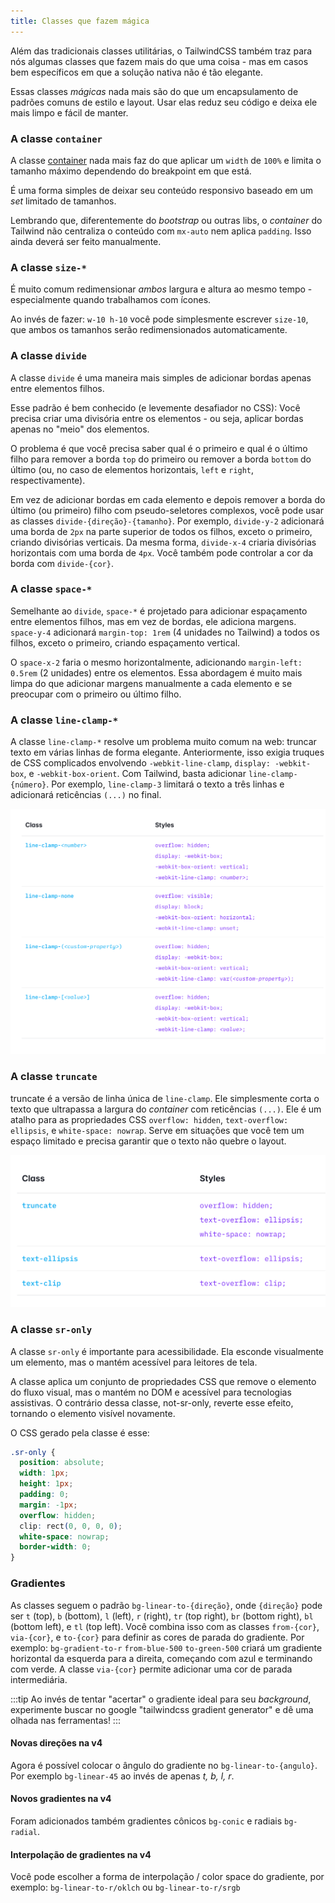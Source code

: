 ```yaml
---
title: Classes que fazem mágica
---
```


Além das tradicionais classes utilitárias, o TailwindCSS também traz para nós algumas classes que fazem mais do que uma coisa - mas em casos bem específicos em que a solução nativa não é tão elegante.

Essas classes *mágicas* nada mais são do que um encapsulamento de padrões comuns de estilo e layout. Usar elas reduz seu código e deixa ele mais limpo e fácil de manter.

### A classe `container`

A classe [container](https://tailwindcss.com/docs/max-width#using-breakpoints-container) nada mais faz do que aplicar um `width` de `100%` e limita o tamanho máximo dependendo do breakpoint em que está.

É uma forma simples de deixar seu conteúdo responsivo baseado em um *set* limitado de tamanhos.

Lembrando que, diferentemente do *bootstrap* ou outras libs, o *container* do Tailwind não centraliza o conteúdo com `mx-auto` nem aplica `padding`. Isso ainda deverá ser feito manualmente.

### A classe `size-*`

É muito comum redimensionar *ambos* largura e altura ao mesmo tempo - especialmente quando trabalhamos com ícones.

Ao invés de fazer: `w-10 h-10` você pode simplesmente escrever `size-10`, que ambos os tamanhos serão redimensionados automaticamente.

### A classe `divide`

A classe `divide` é uma maneira mais simples de adicionar bordas apenas entre elementos filhos.

Esse padrão é bem conhecido (e levemente desafiador no CSS): Você precisa criar uma divisória entre os elementos - ou seja, aplicar bordas apenas no "meio" dos elementos.

O problema é que você precisa saber qual é o primeiro e qual é o último filho para remover a borda `top` do primeiro ou remover a borda `bottom` do último (ou, no caso de elementos horizontais, `left` e `right`, respectivamente).

Em vez de adicionar bordas em cada elemento e depois remover a borda do último (ou primeiro) filho com pseudo-seletores complexos, você pode usar as classes `divide-{direção}-{tamanho}`. Por exemplo, `divide-y-2` adicionará uma borda de `2px` na parte superior de todos os filhos, exceto o primeiro, criando divisórias verticais. Da mesma forma, `divide-x-4` criaria divisórias horizontais com uma borda de `4px`. Você também pode controlar a cor da borda com `divide-{cor}`.

### A classe `space-*`

Semelhante ao `divide`, `space-*` é projetado para adicionar espaçamento entre elementos filhos, mas em vez de bordas, ele adiciona margens. `space-y-4` adicionará `margin-top: 1rem` (4 unidades no Tailwind) a todos os filhos, exceto o primeiro, criando espaçamento vertical.

O `space-x-2` faria o mesmo horizontalmente, adicionando `margin-left: 0.5rem` (2 unidades) entre os elementos. Essa abordagem é muito mais limpa do que adicionar margens manualmente a cada elemento e se preocupar com o primeiro ou último filho.

### A classe `line-clamp-*`

A classe `line-clamp-*` resolve um problema muito comum na web: truncar texto em várias linhas de forma elegante. Anteriormente, isso exigia truques de CSS complicados envolvendo `-webkit-line-clamp`, `display: -webkit-box`, e `-webkit-box-orient`. Com Tailwind, basta adicionar `line-clamp-{número}`. Por exemplo, `line-clamp-3` limitará o texto a três linhas e adicionará reticências `(...)` no final.

![alt text](image.png)

### A classe `truncate`

truncate é a versão de linha única de `line-clamp`. Ele simplesmente corta o texto que ultrapassa a largura do *container* com reticências `(...)`. Ele é um atalho para as propriedades CSS `overflow: hidden`, `text-overflow: ellipsis`, e `white-space: nowrap`. Serve em situações que você tem um espaço limitado e precisa garantir que o texto não quebre o layout.

![alt text](image-1.png)

### A classe `sr-only`

A classe `sr-only` é importante para acessibilidade. Ela esconde visualmente um elemento, mas o mantém acessível para leitores de tela.

A classe aplica um conjunto de propriedades CSS que remove o elemento do fluxo visual, mas o mantém no DOM e acessível para tecnologias assistivas. O contrário dessa classe, not-sr-only, reverte esse efeito, tornando o elemento visível novamente.

O CSS gerado pela classe é esse:

```CSS
.sr-only {
  position: absolute;
  width: 1px;
  height: 1px;
  padding: 0;
  margin: -1px;
  overflow: hidden;
  clip: rect(0, 0, 0, 0);
  white-space: nowrap;
  border-width: 0;
}
```

### Gradientes

As classes seguem o padrão `bg-linear-to-{direção}`, onde `{direção}` pode ser `t` (top), `b` (bottom), `l` (left), `r` (right), `tr` (top right), `br` (bottom right), `bl` (bottom left), e `tl` (top left). Você combina isso com as classes `from-{cor}`, `via-{cor}`, e `to-{cor}` para definir as cores de parada do gradiente. Por exemplo: `bg-gradient-to-r` `from-blue-500` `to-green-500` criará um gradiente horizontal da esquerda para a direita, começando com azul e terminando com verde. A classe `via-{cor}` permite adicionar uma cor de parada intermediária.

:::tip
Ao invés de tentar "acertar" o gradiente ideal para seu *background*, experimente buscar no google "tailwindcss gradient generator" e dê uma olhada nas ferramentas!
:::

#### Novas direções na v4

Agora é possível colocar o ângulo do gradiente no `bg-linear-to-{angulo}`. Por exemplo `bg-linear-45` ao invés de apenas *t, b, l, r*.

#### Novos gradientes na v4

Foram adicionados também gradientes cônicos `bg-conic` e radiais `bg-radial`.

#### Interpolação de gradientes na v4

Você pode escolher a forma de interpolação / color space do gradiente, por exemplo: `bg-linear-to-r/oklch` ou `bg-linear-to-r/srgb`
